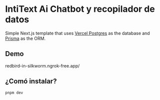 # IntiText Ai Chatbot y recopilador de datos 

Simple Next.js template that uses [Vercel Postgres](https://vercel.com/postgres) as the database and [Prisma](https://prisma.io/) as the ORM.

## Demo

redbird-in-silkworm.ngrok-free.app/

## ¿Comó instalar?

```bash
pnpm dev
```
